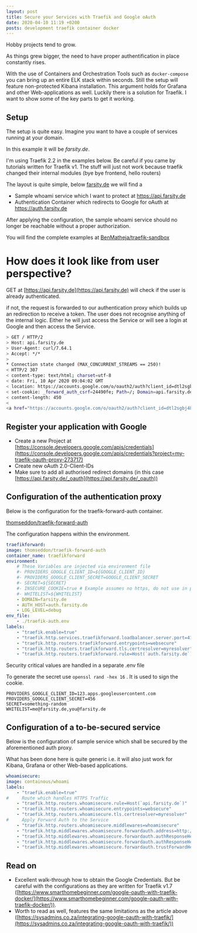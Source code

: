 ```yaml
---
layout: post
title: Secure your Services with Traefik and Google oAuth
date: 2020-04-10 11:19 +0200
posts: development traefik container docker
---
```

Hobby projects tend to grow.

As things grew bigger, the need to have proper authentification in place constantly rises.

With the use of Containers and Orchestration Tools such as `docker-compose` you can bring up an entire ELK stack within seconds. Still the setup will feature non-protected Kibana installation. This argument holds for Grafana and other Web-applications as well. Luckily there is a solution for Traefik. I want to show some of the key parts to get it working.
<!--more-->

## Setup

The setup is quite easy. Imagine you want to have a couple of services running at your domain.

In this example it will be *farsity.de*. 

I'm using Traefik 2.2 in the examples below. Be careful if you came by tutorials written for Traefik v1. The stuff will just not work because traefik changed their internal modules (bye bye frontend, hello routers)

The layout is quite simple, below [farsity.de](http://farsity.de) we will find a

- Sample whoami service which I want to protect at https://api.farsity.de
- Authentication Container which redirects to Google for oAuth at https://auth.farsity.de

After applying the configuration, the sample whoami service should no longer be reachable without a proper authorization.

You will find the complete examples at [BenMatheja/traefik-sandbox](https://github.com/BenMatheja/traefik-sandbox)

# How does it look like from user perspective?

GET at  [https://api.farsity.de](https://api.farsity.de) will check if the user is already authenticated.

if not, the request is forwarded to our authentication proxy which builds up an redirection to receive a token. The user does not recognise anything of the internal logic. Either he will just access the Service or will see a login at Google and then access the Service.
```bash
> GET / HTTP/2
> Host: api.farsity.de
> User-Agent: curl/7.64.1
> Accept: */*
>
* Connection state changed (MAX_CONCURRENT_STREAMS == 250)!
< HTTP/2 307
< content-type: text/html; charset=utf-8
< date: Fri, 10 Apr 2020 09:04:02 GMT
< location: https://accounts.google.com/o/oauth2/auth?client_id=dtl2sgbj48q8it.apps.googleusercontent.com&redirect_uri=https%3A%2F%2Fapi.farsity.de%2F_oauth&response_type=code&scope=https%3A%2F%2Fwww.googleapis.com%2Fauth%2Fuserinfo.profile+https%3A%2F%2Fwww.googleapis.com%2Fauth%2Fuserinfo.email&state=24490f27856b1515a121ec763550347e%3Agoogle%3Ahttps%3A%2F%2Fapi.farsity.de%2F
< set-cookie: _forward_auth_csrf=24490fe; Path=/; Domain=api.farsity.de; Expires=Fri, 10 Apr 2020 21:04:02 GMT; HttpOnly; Secure
< content-length: 450
<
<a href="https://accounts.google.com/o/oauth2/auth?client_id=dtl2sgbj48q8it.apps.googleusercontent.com&redirect_uri=https%3A%2F%2Fapi.farsity.de%2F_oauth&response_type=code&scope=https%3A%2F%2Fwww.googleapis.com%2Fauth%2Fuserinfo.profile+https%3A%2F%2Fwww.googleapis.com%2Fauth%2Fuserinfo.email&state=24490f27856b1515a121ec763550347e%3Agoogle%3Ahttps%3A%2F%2Fapi.farsity.de%2F">Temporary Redirect</a>.
```
## Register your application with Google

- Create a new Project at [https://console.developers.google.com/apis/credentials](https://console.developers.google.com/apis/credentials?project=my-traefik-oauth-proxy-273717)
- Create new oAuth 2.0-Client-IDs
- Make sure to add all authorised redirect domains (in this case [https://api.farsity.de/_oauth](https://api.farsity.de/_oauth))

## Configuration of the authentication proxy

Below is the configuration for the traefik-forward-auth container.

[thomseddon/traefik-forward-auth](https://github.com/thomseddon/traefik-forward-auth)

The configuration happens within the environment. 
```yaml
traefikforward:
image: thomseddon/traefik-forward-auth
container_name: traefikforward
environment:
    # These Variables are injected via environment file
    #- PROVIDERS_GOOGLE_CLIENT_ID=${GOOGLE_CLIENT_ID}
    #- PROVIDERS_GOOGLE_CLIENT_SECRET=GOOGLE_CLIENT_SECRET
    #- SECRET=${SECRET}
    #- INSECURE_COOKIE=true # Example assumes no https, do not use in production
    #- WHITELIST=${WHITELIST}
    - DOMAIN=farsity.de
    - AUTH_HOST=auth.farsity.de
    - LOG_LEVEL=debug
env_file: 
    - ./traefik-auth.env
labels:
    - "traefik.enable=true"
    - "traefik.http.services.traefikforward.loadbalancer.server.port=4181"
    - "traefik.http.routers.traefikforward.entrypoints=websecure"
    - "traefik.http.routers.traefikforward.tls.certresolver=myresolver"
    - "traefik.http.routers.traefikforward.rule=Host(`auth.farsity.de`)"
```
Security critical values are handled in a separate .env file

To generate the secret use `openssl rand -hex 16` . It is used to sign the cookie.

    PROVIDERS_GOOGLE_CLIENT_ID=123.apps.googleusercontent.com
    PROVIDERS_GOOGLE_CLIENT_SECRET=456
    SECRET=something-random
    WHITELIST=me@farsity.de,you@farsity.de

## Configuration of a to-be-secured service

Below is the configuration of sample service which shall be secured by the aforementioned auth proxy.

What has been done here is quite generic i.e. it will also just work for Kibana, Grafana or other Web-based applications.
```yaml
whoamisecure:
image: containous/whoami
labels:
    - "traefik.enable=true"
#     Route which handles HTTPS Traffic
    - "traefik.http.routers.whoamisecure.rule=Host(`api.farsity.de`)"
    - "traefik.http.routers.whoamisecure.entrypoints=websecure"
    - "traefik.http.routers.whoamisecure.tls.certresolver=myresolver"
#     Apply Forward Auth to the Service 
    - "traefik.http.routers.whoamisecure.middlewares=whoamisecure"
    - "traefik.http.middlewares.whoamisecure.forwardauth.address=http://traefikforward:4181"
    - "traefik.http.middlewares.whoamisecure.forwardauth.authResponseHeaders=X-Forwarded-User"
    - "traefik.http.middlewares.whoamisecure.forwardauth.authResponseHeaders=X-Auth-User, X-Secret"
    - "traefik.http.middlewares.whoamisecure.forwardauth.trustForwardHeader=true"
```
## Read on
- Excellent walk-through how to obtain the Google Credentials. But be careful with the configurations as they are written for Traefik v1.7 
([https://www.smarthomebeginner.com/google-oauth-with-traefik-docker/](https://www.smarthomebeginner.com/google-oauth-with-traefik-docker/)).
- Worth to read as well, features the same limitations as the article above ([https://sysadmins.co.za/integrating-google-oauth-with-traefik/](https://sysadmins.co.za/integrating-google-oauth-with-traefik/))